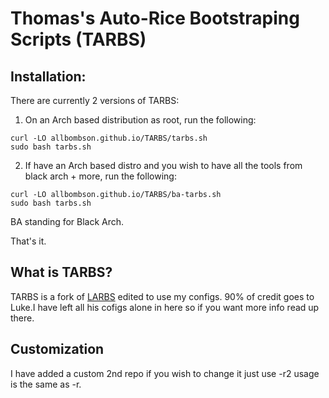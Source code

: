 # Thomas's Auto-Rice Bootstraping Scripts (TARBS)


## Installation:
There are currently 2 versions of TARBS:

1. On an Arch based distribution as root, run the following:

```
curl -LO allbombson.github.io/TARBS/tarbs.sh
sudo bash tarbs.sh
```
2. If have an Arch based distro and you wish to have all the tools from black arch + more, run the following:
```
curl -LO allbombson.github.io/TARBS/ba-tarbs.sh
sudo bash tarbs.sh
```
BA standing for Black Arch.


That's it.

## What is TARBS?

TARBS is a fork of [LARBS](https://github.com/lukesmithxyz/LARBS) edited to use my configs. 90% of credit goes to Luke.I have left all his cofigs alone in here so if you want more info read up there.
## Customization

I have added a custom 2nd repo if you wish to change it just use -r2 usage is the same as -r.

